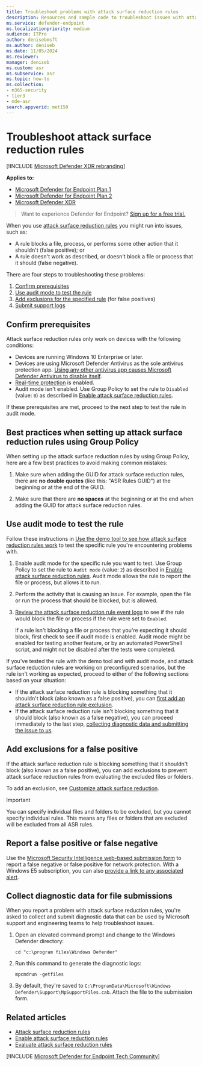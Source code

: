 ```yaml
---
title: Troubleshoot problems with attack surface reduction rules
description: Resources and sample code to troubleshoot issues with attack surface reduction rules in Microsoft Defender for Endpoint.
ms.service: defender-endpoint
ms.localizationpriority: medium
audience: ITPro
author: denisebmsft
ms.author: deniseb
ms.date: 11/05/2024
ms.reviewer:
manager: deniseb
ms.custom: asr
ms.subservice: asr
ms.topic: how-to
ms.collection: 
- m365-security
- tier3
- mde-asr
search.appverid: met150
---
```


# Troubleshoot attack surface reduction rules

[!INCLUDE [Microsoft Defender XDR rebranding](../includes/microsoft-defender.md)]


**Applies to:**
- [Microsoft Defender for Endpoint Plan 1](microsoft-defender-endpoint.md)
- [Microsoft Defender for Endpoint Plan 2](microsoft-defender-endpoint.md)
- [Microsoft Defender XDR](/defender-xdr)

> Want to experience Defender for Endpoint? [Sign up for a free trial.](https://signup.microsoft.com/create-account/signup?products=7f379fee-c4f9-4278-b0a1-e4c8c2fcdf7e&ru=https://aka.ms/MDEp2OpenTrial?ocid=docs-wdatp-pullalerts-abovefoldlink)

When you use [attack surface reduction rules](attack-surface-reduction.md) you might run into issues, such as:

- A rule blocks a file, process, or performs some other action that it shouldn't (false positive); or
- A rule doesn't work as described, or doesn't block a file or process that it should (false negative).

There are four steps to troubleshooting these problems:

1. [Confirm prerequisites](#confirm-prerequisites)
2. [Use audit mode to test the rule](#use-audit-mode-to-test-the-rule)
3. [Add exclusions for the specified rule](#add-exclusions-for-a-false-positive) (for false positives)
4. [Submit support logs](#collect-diagnostic-data-for-file-submissions)

## Confirm prerequisites

Attack surface reduction rules only work on devices with the following conditions:

- Devices are running Windows 10 Enterprise or later.
- Devices are using Microsoft Defender Antivirus as the sole antivirus protection app. [Using any other antivirus app causes Microsoft Defender Antivirus to disable itself](/windows/security/threat-protection/microsoft-defender-antivirus/microsoft-defender-antivirus-compatibility).
- [Real-time protection](/windows/security/threat-protection/microsoft-defender-antivirus/configure-real-time-protection-microsoft-defender-antivirus) is enabled.
- Audit mode isn't enabled. Use Group Policy to set the rule to `Disabled` (value: `0`) as described in [Enable attack surface reduction rules](enable-attack-surface-reduction.md).

If these prerequisites are met, proceed to the next step to test the rule in audit mode.

## Best practices when setting up attack surface reduction rules using Group Policy

When setting up the attack surface reduction rules by using Group Policy, here are a few best practices to avoid making common mistakes:

1. Make sure when adding the GUID for attack surface reduction rules, there are **no double quotes** (like this: "ASR Rules GUID") at the beginning or at the end of the GUID.

2. Make sure that there are **no spaces** at the beginning or at the end when adding the GUID for attack surface reduction rules.

## Use audit mode to test the rule

Follow these instructions in [Use the demo tool to see how attack surface reduction rules work](attack-surface-reduction-rules-deployment-test.md) to test the specific rule you're encountering problems with.

1. Enable audit mode for the specific rule you want to test. Use Group Policy to set the rule to `Audit mode` (value: `2`) as described in [Enable attack surface reduction rules](enable-attack-surface-reduction.md). Audit mode allows the rule to report the file or process, but allows it to run.

2. Perform the activity that is causing an issue. For example, open the file or run the process that should be blocked, but is allowed.

3. [Review the attack surface reduction rule event logs](attack-surface-reduction.md) to see if the rule would block the file or process if the rule were set to `Enabled`.

   If a rule isn't blocking a file or process that you're expecting it should block, first check to see if audit mode is enabled. Audit mode might be enabled for testing another feature, or by an automated PowerShell script, and might not be disabled after the tests were completed. 

If you've tested the rule with the demo tool and with audit mode, and attack surface reduction rules are working on preconfigured scenarios, but the rule isn't working as expected, proceed to either of the following sections based on your situation:

- If the attack surface reduction rule is blocking something that it shouldn't block (also known as a false positive), you can [first add an attack surface reduction rule exclusion](#add-exclusions-for-a-false-positive).
- If the attack surface reduction rule isn't blocking something that it should block (also known as a false negative), you can proceed immediately to the last step, [collecting diagnostic data and submitting the issue to us](#collect-diagnostic-data-for-file-submissions).

## Add exclusions for a false positive

If the attack surface reduction rule is blocking something that it shouldn't block (also known as a false positive), you can add exclusions to prevent attack surface reduction rules from evaluating the excluded files or folders.

To add an exclusion, see [Customize attack surface reduction](attack-surface-reduction-rules-deployment-implement.md#customize-attack-surface-reduction-rules).

> [!IMPORTANT]
> You can specify individual files and folders to be excluded, but you cannot specify individual rules.
> This means any files or folders that are excluded will be excluded from all ASR rules.

## Report a false positive or false negative

Use the [Microsoft Security Intelligence web-based submission form](https://www.microsoft.com/wdsi/support/report-exploit-guard) to report a false negative or false positive for network protection. With a Windows E5 subscription, you can also [provide a link to any associated alert](alerts-queue.md).

## Collect diagnostic data for file submissions

When you report a problem with attack surface reduction rules, you're asked to collect and submit diagnostic data that can be used by Microsoft support and engineering teams to help troubleshoot issues.

1. Open an elevated command prompt and change to the Windows Defender directory:

   ```console
   cd "c:\program files\Windows Defender"
   ```

2. Run this command to generate the diagnostic logs:

   ```console
   mpcmdrun -getfiles
   ```

3. By default, they're saved to `C:\ProgramData\Microsoft\Windows Defender\Support\MpSupportFiles.cab`. Attach the file to the submission form.

## Related articles

- [Attack surface reduction rules](attack-surface-reduction.md)
- [Enable attack surface reduction rules](enable-attack-surface-reduction.md)
- [Evaluate attack surface reduction rules](attack-surface-reduction-rules-deployment-test.md)

[!INCLUDE [Microsoft Defender for Endpoint Tech Community](../includes/defender-mde-techcommunity.md)]
